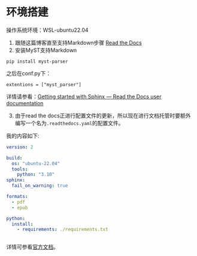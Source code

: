 

#  环境搭建

操作系统环境：WSL-ubuntu22.04

1. 跟随这篇博客直至支持Markdown步骤 [Read the Docs ](https://luhuadong.blog.csdn.net/article/details/109006380?spm=1001.2101.3001.6661.1&utm_medium=distribute.pc_relevant_t0.none-task-blog-2~default~CTRLIST~Rate-1.pc_relevant_antiscan&depth_1-utm_source=distribute.pc_relevant_t0.none-task-blog-2~default~CTRLIST~Rate-1.pc_relevant_antiscan&utm_relevant_index=1)
2. 安装MyST支持Markdown

```shell
pip install myst-parser
```

之后在conf.py下：

```
extentions = ["myst_parser"]
```

详情请参看：[Getting started with Sphinx — Read the Docs user documentation](https://docs.readthedocs.io/en/stable/intro/getting-started-with-sphinx.html)

3. 由于read the docs正进行配置文件的更新，所以现在进行文档托管时要额外编写一个名为`.readthedocs.yaml`的配置文件。

我的内容如下:

```yaml
version: 2

build:
  os: "ubuntu-22.04"
  tools:
    python: "3.10"
sphinx:
  fail_on_warning: true

formats:
  - pdf
  - epub

python:
  install:
    - requirements: ./requirements.txt



```

详情可参看[官方文档](https://docs.readthedocs.io/en/stable/tutorial/index.html)。
